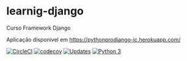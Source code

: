 # learnig-django
Curso Framework Django 

Aplicação disponivel em https://pythonprodjango-ic.herokuapp.com/

[![CircleCI](https://circleci.com/gh/igoraserpac/learning-django/tree/main.svg?style=svg)](https://circleci.com/gh/igoraserpac/learning-django/tree/main)
[![codecov](https://codecov.io/gh/igoraserpac/learning-django/branch/main/graph/badge.svg?token=PE2Z6WHRLA)](https://codecov.io/gh/igoraserpac/learning-django)
[![Updates](https://pyup.io/repos/github/igoraserpac/learning-django/shield.svg)](https://pyup.io/repos/github/igoraserpac/learning-django/)
[![Python 3](https://pyup.io/repos/github/igoraserpac/learning-django/python-3-shield.svg)](https://pyup.io/repos/github/igoraserpac/learning-django/)

